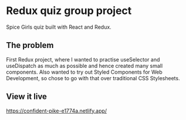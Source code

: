 # Redux quiz group project

Spice Girls quiz built with React and Redux.

## The problem

First Redux project, where I wanted to practise useSelector and useDispatch as much as possible and hence created many small components. Also wanted to try out Styled Components for Web Development, so chose to go with that over traditional CSS Stylesheets.

## View it live

https://confident-pike-e1774a.netlify.app/
